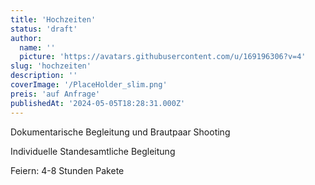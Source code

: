 ```yaml
---
title: 'Hochzeiten'
status: 'draft'
author:
  name: ''
  picture: 'https://avatars.githubusercontent.com/u/169196306?v=4'
slug: 'hochzeiten'
description: ''
coverImage: '/PlaceHolder_slim.png'
preis: 'auf Anfrage'
publishedAt: '2024-05-05T18:28:31.000Z'
---
```


Dokumentarische Begleitung und Brautpaar Shooting

Individuelle Standesamtliche Begleitung

Feiern: 4-8 Stunden Pakete 